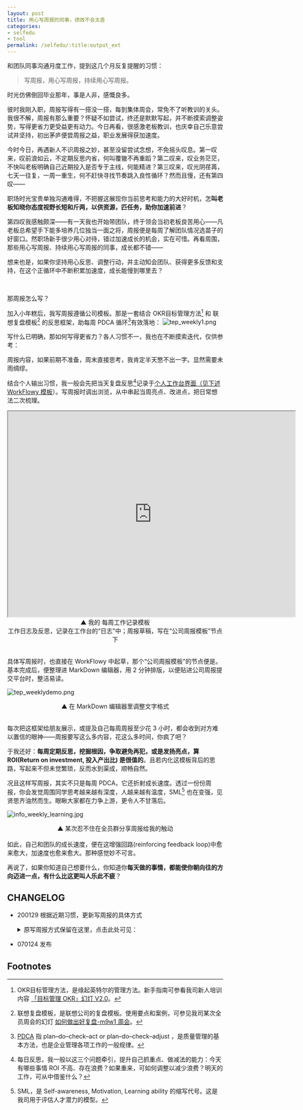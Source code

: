 ```yaml
---
layout: post
title: 用心写周报的同事，绩效不会太差
categories:
- selfedu
- tool
permalink: /selfedu/:title:output_ext
---
```






和团队同事沟通月度工作，提到这几个月反复提醒的习惯：

<blockquote class="blockquote-center">写周报，用心写周报，持续用心写周报。</blockquote>

时光仿佛倒回毕业那年，事是人非，感慨良多。

彼时我刚入职，周报写得有一搭没一搭，每到集体周会，常免不了听教训的关头。我很不解，周报有那么重要？怀疑不如尝试，终还是默默写起，并不断摸索调整姿势，写得更省力更受益更有动力。今日再看，很感激老板教训，也庆幸自己乐意尝试并坚持，初出茅庐便尝周报之益，职业发展得获加速度。

今时今日，再遇新人不识周报之妙，甚至没留尝试念想，不免摇头叹息。<!-- more -->第一叹来，叹前浪如云，不定期反思内省，何叫覆辙不再重蹈？第二叹来，叹业务茫茫，不快叫老板明确自己近期投入是否专于主线，何能精进？第三叹来，叹光阴荏苒，七天一往复，一周一重生，何不赶快寻找节奏跳入良性循环？然而且慢，还有第四叹——

职场时光宝贵单独沟通难得，不把握这展现你当前思考和能力的大好时机，怎**叫老板知晓你态度视野长短和斤两，以供资源，匹任务，助你加速前进**？

第四叹我感触颇深——有一天我也开始带团队，终于领会当初老板良苦用心——凡老板总希望手下能多培养几位独当一面之将，周报便是每周了解团队情况选苗子的好窗口。然职场新手很少用心对待，错过加速成长的机会，实在可惜。再看周围，那些用心写周报、持续用心写周报的同事，成长都不错——

想来也是，如果你坚持用心反思、调整行动，并主动知会团队、获得更多反馈和支持，在这个正循环中不断积累加速度，成长能慢到哪里去？

<br>


那周报怎么写？

加入小年糕后，我写周报遵循公司模板。那是一套结合 OKR目标管理方法[^2] 和 联想复盘模板[^3] 的反思框架，助每周 PDCA 循环[^5]有效落地：
![tep_weekly1.png](http://ishanshan.zoomquiet.top/share/tep_weekly2.png)

写什么已明确，那如何写得更省力？各人习惯不一，我也在不断摸索迭代，仅供参考：

周报内容，如果前期不准备，周末直接思考，我肯定半天憋不出一字。显然需要未雨绸缪。

结合个人输出习惯，我一般会先把当天复盘反思[^1]记录于[个人工作台界面（见下述 WorkFlowy 模板](https://workflowy.com/s/CO_N.9glcXYoyF4)）。写周报时调出浏览，从中串起当周亮点、改进点，把日常想法二次梳理。

<iframe  width='670' height='480' frameborder='1' scrolling='no' src="https://workflowy.com/s/CO_N.9glcXYoyF4?demo"></iframe>

<center>▲ 我的 每周工作记录模板<br>工作日志及反思，记录在工作台的“日志”中；周报草稿，写在“公司周报模板”节点下</center>

<br>

具体写周报时，也直接在 WorkFlowy 中起草，那个“公司周报模板”的节点便是。基本完成后，便整理进 MarkDown 编辑器，用 2 分钟排版，以便贴进公司周报提交平台时，整洁易读。

![tep_weeklydemo.png](http://ishanshan.zoomquiet.top/share/tep_weeklydemo2.png)
<center>▲ 在 MarkDown 编辑器里调整文字格式</center>

<br>


每次把这框架给朋友展示，或提及自己每周周报至少花 3 小时，都会收到对方难以置信的眼神——周报要写这么多内容，花这么多时间，你疯了吧？

于我还好：**每周定期反思，挖掘根因，争取避免再犯，或是发扬亮点，算 ROI(Return on investment, 投入产出比) 是很值的**。且若内化这模板背后的思路，写起来不但未觉繁琐，反而水到渠成，顺畅自然。

况且这样写周报，其实不只是每周 PDCA，它还折射成长速度。透过一份份周报，你会发觉周围同学思考越来越有深度，人越来越有温度，SML[^4] 也在变强，见贤思齐油然而生。眼瞅大家都在力争上游，更令人不甘落后。

![info_weekly_learning.jpg](http://ishanshan.zoomquiet.top/share/info_weekly_learning.jpg?imageView2/2/w/280)
<center>▲ 某次忍不住在全员群分享周报给我的触动</center>

<br>
如此，自己和团队的成长速度，便在这增强回路(reinforcing feedback loop)中愈来愈大，加速度也愈来愈大。那种感觉妙不可言。


再说了，如果你知道自己想要什么，你知道你**每天做的事情，都能使你朝向往的方向迈进一点，有什么比这更叫人乐此不疲**？



## CHANGELOG 

- 200129 根据近期习惯，更新写周报的具体方式    
    <details>
    <summary>原写周报方式保留在这里，点击此处可见：</summary>
    
    那周报怎么写？
    <br>
    我一般包括这几个部分：上周做了什么，所领项目进展和成果如何；我的时间分配如何，自我评价如何，有什么思考和收获；下周计划如何，需要什么支持。
    <br>
    写什么已明确，那如何写得更省力？各人习惯不一，我也在不断摸索迭代，仅供参考：
    <br>
    周报要写的内容，如果前期不准备，周末直接思考这些问题，我肯定啥都想不出。显然需要未雨绸缪。那么问题来了，需要提前准备哪些东西？从最后要输出的结果往前倒推，答案很清晰：记录当天成果产出、时间分配、思考收获。
    <br>
    结合个人输出习惯和团队协同工具，我一般会先把当天要点及时记录于 [WorkFlowy](https://workflowy.com/) ，输出成日报，以 MarkDown 格式，回复在团队每日自省的 GitHub  Issues 上；周末再抽半小时梳理分析，输出周报。
    <br>
    但这样周末汇总、每周重复好像还是挺麻烦？是，为了更省力，我又做了两个调整：
    <br>
    
    第一，把日报持续更新在一个 MarkDown 文档中，并借助 GitHub 托管这个 MarkDown 文档，追踪历史版本。这样一来，周末我只需打开 GitHub 客户端切换 commit 记录，就可以方便地浏览日报，摘取周报所需内容：
    <br>
    
    ![infoweeklytep1.png](http://ishanshan.zoomquiet.top/share/infoweeklytep1.png?imageView2/2/w/350)
    <br>
    第二，在 WorkFlowy 中定制周报模板。周报结构固定，把常设节点在 WorkFlowy 中固化下来，每周在模板上更新。还能标记用时类别，分析过去一周的时间分配是否吻合个人在团队中的角色期待。详见我在 [卡片助力输入输出，工具我选 WorkFlowy ](https://ishanshan.im/selfedu/HbOutputOwetoWorkFlowy.html) 中的示例。
    <br>
    
    这么多道工序，时有同事好奇我如何坚持。拆解来看，的确步骤繁多，但于我已成肌肉记忆（[Muscle memory - Wikipedia](https://en.wikipedia.org/wiki/Muscle_memory)），便不再繁琐。
    <br>
    再说了，如果你知道自己想要什么，你知道你每天做的事情，都能使你朝向往的方向迈进一点，有什么比这更叫人鼓舞？
    
    </details>

- 070124 发布

## Footnotes

[^1]: 每日反思，我一般以这三个问题牵引，提升自己抓重点、做减法的能力：今天有哪些事情 ROI 不高、存在浪费？如果重来，可如何调整以减少浪费？明天的工作，可从中借鉴什么？
[^2]: OKR目标管理方法，是缘起英特尔的管理方法。新手指南可参看我司新人培训内容 [「目标管理 OKR」幻灯 V2.0](https://docs.qq.com/slide/DRnprbXNXaGphVVZT)。
[^3]: 联想复盘模板，是联想公司的复盘模板。使用要点和案例，可参见我司某次全员周会的幻灯 [如何做出好复盘-m9w1 周会](https://docs.qq.com/slide/DZnpaeG5xUlNwQlZN)。
[^4]: SML，是 Self-awareness, Motivation, Learning ability 的缩写代号。这是我司用于评估人才潜力的模型。
[^5]: [PDCA](https://en.wikipedia.org/wiki/PDCA) 指 plan–do–check–act or plan–do–check–adjust ，是质量管理的基本方法，也是企业管理各项工作的一般规律。